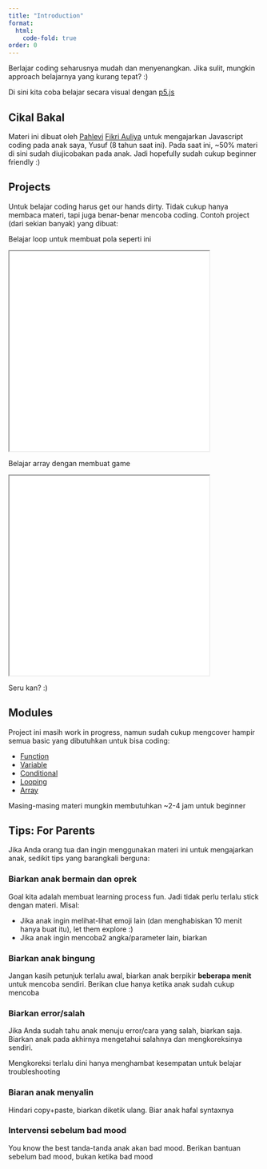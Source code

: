 ```yaml
---
title: "Introduction"
format:
  html:
    code-fold: true
order: 0
---
```


Berlajar coding seharusnya mudah dan menyenangkan. Jika sulit, mungkin approach belajarnya yang kurang tepat? :)

Di sini kita coba belajar secara visual dengan [p5.js](https://p5js.org/)

## Cikal Bakal

Materi ini dibuat oleh [Pahlevi](https://twitter.com/_fikri_auliya) [Fikri Auliya](https://www.linkedin.com/in/pahleviauliya/) untuk mengajarkan Javascript coding pada anak saya, Yusuf (8 tahun saat ini). Pada saat ini, ~50% materi di sini sudah diujicobakan pada anak. Jadi hopefully sudah cukup beginner friendly :)

## Projects

Untuk belajar coding harus get our hands dirty. Tidak cukup hanya membaca materi, tapi juga benar-benar mencoba coding. Contoh project (dari sekian banyak) yang dibuat:

Belajar loop untuk membuat pola seperti ini

<iframe src="looping/23-cool-pattern-randomized.html" width="400px" height="400px"></iframe>

Belajar array dengan membuat game

<iframe src="array/10-treasure.html" width="400px" height="400px"></iframe>

Seru kan? :)

## Modules

Project ini masih work in progress, namun sudah cukup mengcover hampir semua basic yang dibutuhkan untuk bisa coding:

- [Function](./function.md)
- [Variable](./variable.md)
- [Conditional](./conditional.md)
- [Looping](./looping.md)
- [Array](./array.md)

Masing-masing materi mungkin membutuhkan ~2-4 jam untuk beginner

## Tips: For Parents

Jika Anda orang tua dan ingin menggunakan materi ini untuk mengajarkan anak, sedikit tips yang barangkali berguna:

### Biarkan anak bermain dan oprek

Goal kita adalah membuat learning process fun. Jadi tidak perlu terlalu stick dengan materi. Misal:

- Jika anak ingin melihat-lihat emoji lain (dan menghabiskan 10 menit hanya buat itu), let them explore :)
- Jika anak ingin mencoba2 angka/parameter lain, biarkan

### Biarkan anak bingung

Jangan kasih petunjuk terlalu awal, biarkan anak berpikir **beberapa menit** untuk mencoba sendiri. Berikan clue hanya ketika anak sudah cukup mencoba

### Biarkan error/salah

Jika Anda sudah tahu anak menuju error/cara yang salah, biarkan saja. Biarkan anak pada akhirnya mengetahui salahnya dan mengkoreksinya sendiri.

Mengkoreksi terlalu dini hanya menghambat kesempatan untuk belajar troubleshooting

### Biaran anak menyalin

Hindari copy+paste, biarkan diketik ulang. Biar anak hafal syntaxnya

### Intervensi sebelum bad mood

You know the best tanda-tanda anak akan bad mood. Berikan bantuan sebelum bad mood, bukan ketika bad mood
